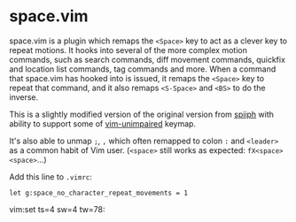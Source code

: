 # space.vim

space.vim is a plugin which remaps the `<Space>` key to act as a clever
key to repeat motions. It hooks into several of the more complex motion
commands, such as search commands, diff movement commands, quickfix and
location list commands, tag commands and more. When a command that space.vim
has hooked into is issued, it remaps the `<Space>` key to repeat that
command, and it also remaps `<S-Space>` and `<BS>` to do the inverse.

This is a slightly modified version of the original version from
[spiiph][space] with ability to support some of [vim-unimpaired][unimpaired]
keymap.

It's also able to unmap `;`, `,` which often remapped to colon `:`
and `<leader>` as a common habit of Vim user. (`<space>` still works as
expected: `fX<space><space>`...)

Add this line to `.vimrc`:

```vim
let g:space_no_character_repeat_movements = 1
```

[space]: https://github.com/spiiph/vim-space 
[unimpaired]: https://github.com/tpope/vim-unimpaired
 vim:set ts=4 sw=4 tw=78:
